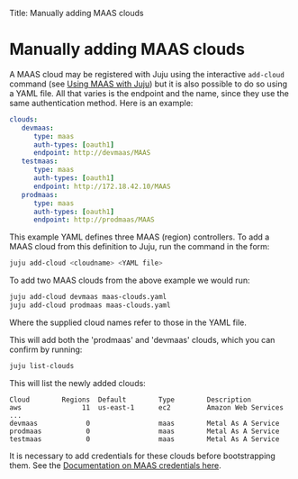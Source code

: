 Title: Manually adding MAAS clouds

# Manually adding MAAS clouds

A MAAS cloud may be registered with Juju using the interactive `add-cloud`
command (see [Using MAAS with Juju][clouds-maas]) but it is also possible to do
so using a YAML file. All that varies is the endpoint and the name, since they
use the same authentication method. Here is an example:

```yaml
clouds:
   devmaas:
      type: maas
      auth-types: [oauth1]
      endpoint: http://devmaas/MAAS
   testmaas:
      type: maas
      auth-types: [oauth1]
      endpoint: http://172.18.42.10/MAAS
   prodmaas:
      type: maas
      auth-types: [oauth1]
      endpoint: http://prodmaas/MAAS
```

This example YAML defines three MAAS (region) controllers. To add a MAAS cloud
from this definition to Juju, run the command in the form:
 
```bash
juju add-cloud <cloudname> <YAML file>
```

To add two MAAS clouds from the above example we would run:

```bash
juju add-cloud devmaas maas-clouds.yaml
juju add-cloud prodmaas maas-clouds.yaml
```

Where the supplied cloud names refer to those in the YAML file.

This will add both the 'prodmaas' and 'devmaas' clouds, which you can confirm
by running:
 
```bash
juju list-clouds
```

This will list the newly added clouds:

<!-- JUJUVERSION: 2.0.0-xenial-amd64 -->
<!-- JUJUCOMMAND: juju list-clouds -->
```no-highlight
Cloud        Regions  Default        Type        Description
aws               11  us-east-1      ec2         Amazon Web Services
...
devmaas            0                 maas        Metal As A Service
prodmaas           0                 maas        Metal As A Service
testmaas           0                 maas        Metal As A Service
```

It is necessary to add credentials for these clouds before bootstrapping them.
See the [Documentation on MAAS credentials here][maas-credentials].


<!-- LINKS -->

[clouds-maas]: ./clouds-maas.md
[maas-credentials]: ./clouds-maas.md#add-credentials
